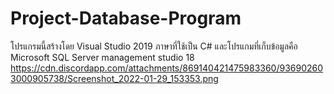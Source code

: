 # Project-Database-Program
โปรแกรมนี้สร้างโดย Visual Studio 2019 ภาษาที่ใช้เป็น C#  และโปรแกมที่เก็บข้อมูลคือ Microsoft SQL Server management studio 18
https://cdn.discordapp.com/attachments/869140421475983360/936902603000905738/Screenshot_2022-01-29_153353.png
